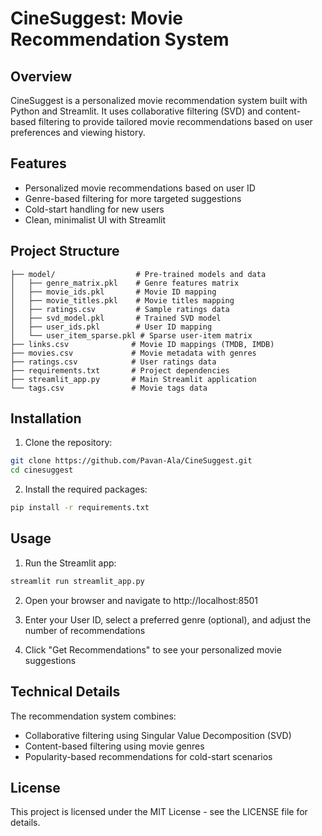 # CineSuggest: Movie Recommendation System

## Overview
CineSuggest is a personalized movie recommendation system built with Python and Streamlit. It uses collaborative filtering (SVD) and content-based filtering to provide tailored movie recommendations based on user preferences and viewing history.

## Features
- Personalized movie recommendations based on user ID
- Genre-based filtering for more targeted suggestions
- Cold-start handling for new users
- Clean, minimalist UI with Streamlit

## Project Structure
```
├── model/                  # Pre-trained models and data
│   ├── genre_matrix.pkl    # Genre features matrix
│   ├── movie_ids.pkl       # Movie ID mapping
│   ├── movie_titles.pkl    # Movie titles mapping
│   ├── ratings.csv         # Sample ratings data
│   ├── svd_model.pkl       # Trained SVD model
│   ├── user_ids.pkl        # User ID mapping
│   └── user_item_sparse.pkl # Sparse user-item matrix
├── links.csv              # Movie ID mappings (TMDB, IMDB)
├── movies.csv             # Movie metadata with genres
├── ratings.csv            # User ratings data
├── requirements.txt       # Project dependencies
├── streamlit_app.py       # Main Streamlit application
└── tags.csv               # Movie tags data
```

## Installation

1. Clone the repository:
```bash
git clone https://github.com/Pavan-Ala/CineSuggest.git
cd cinesuggest
```

2. Install the required packages:
```bash
pip install -r requirements.txt
```

## Usage

1. Run the Streamlit app:
```bash
streamlit run streamlit_app.py
```

2. Open your browser and navigate to http://localhost:8501

3. Enter your User ID, select a preferred genre (optional), and adjust the number of recommendations

4. Click "Get Recommendations" to see your personalized movie suggestions

## Technical Details

The recommendation system combines:
- Collaborative filtering using Singular Value Decomposition (SVD)
- Content-based filtering using movie genres
- Popularity-based recommendations for cold-start scenarios

## License

This project is licensed under the MIT License - see the LICENSE file for details.